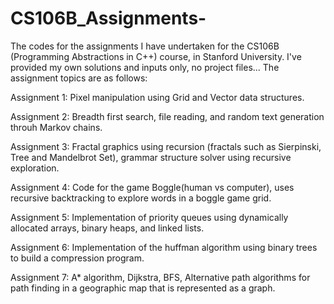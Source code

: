 # CS106B_Assignments-
The codes for the assignments I have undertaken for the CS106B (Programming Abstractions in C++) course,
in Stanford University. I've provided my own solutions and inputs only, no project files... 
The assignment topics are as follows:

Assignment 1: Pixel manipulation using Grid and Vector data structures.

Assignment 2: Breadth first search, file reading, and random text generation throuh Markov chains.

Assignment 3: Fractal graphics using recursion (fractals such as Sierpinski, Tree and Mandelbrot Set), grammar structure
solver using recursive exploration.

Assignment 4: Code for the game Boggle(human vs computer), uses recursive backtracking to explore words 
in a boggle game grid.

Assignment 5: Implementation of priority queues using dynamically allocated arrays, binary heaps, and linked lists.

Assignment 6: Implementation of the huffman algorithm using binary trees to build a compression program.

Assignment 7: A* algorithm, Dijkstra, BFS, Alternative path algorithms for path finding in a geographic map that is
represented as a graph.


